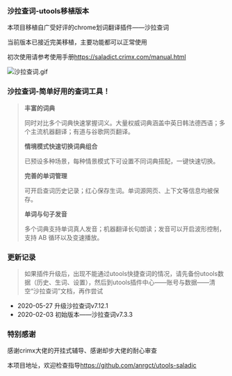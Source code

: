 ### 沙拉查词-utools移植版本

本项目移植自广受好评的chrome划词翻译插件——沙拉查词

当前版本已接近完美移植，主要功能都可以正常使用

初次使用请参考使用手册<https://saladict.crimx.com/manual.html>

![沙拉查词.gif](https://s1.ax1x.com/2020/05/27/tEOkMn.gif)
### 沙拉查词-简单好用的查词工具！
> **丰富的词典**
>
> 同时对比多个词典快速掌握词义。大量权威词典涵盖中英日韩法德西语；多个主流机器翻译；有道与谷歌网页翻译。
>
> **情境模式快速切换词典组合**
>
> 已预设多种场景，每种情景模式下可设置不同词典搭配，一键快速切换。
>
> **完善的单词管理**
>
> 可开启查词历史记录；红心保存生词。单词源网页、上下文等信息均被保存。
>
> **单词与句子发音**
>
> 多个词典支持单词真人发音；机器翻译长句朗读；发音可以开启波形控制，支持 AB 循环以及变速播放。

### 更新记录

>如果插件升级后，出现不能通过utools快捷查词的情况，请先备份utools数据（历史、生词、设置），然后到utools插件中心——账号与数据——清空“沙拉查词”文档，再作尝试
- 2020-05-27 升级沙拉查词v7.12.1
- 2020-02-03 初始版本——沙拉查词v7.3.3

### 特别感谢

感谢crimx大佬的开挂式辅导、感谢却步大佬的耐心审查

本项目地址，欢迎检查指导<https://github.com/anrgct/utools-saladic>


